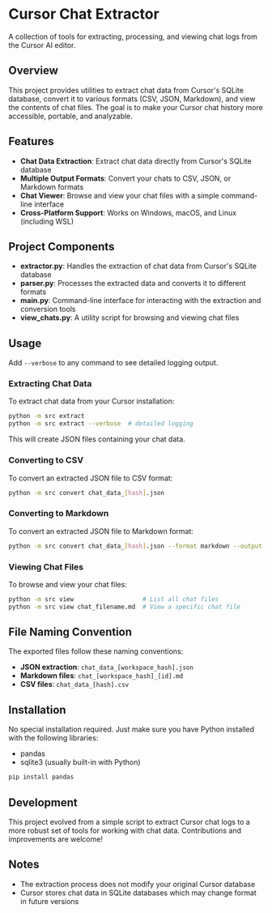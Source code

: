 # Cursor Chat Extractor

A collection of tools for extracting, processing, and viewing chat logs from the Cursor AI editor.

## Overview

This project provides utilities to extract chat data from Cursor's SQLite database, convert it to various formats (CSV, JSON, Markdown), and view the contents of chat files. The goal is to make your Cursor chat history more accessible, portable, and analyzable.

## Features

- **Chat Data Extraction**: Extract chat data directly from Cursor's SQLite database
- **Multiple Output Formats**: Convert your chats to CSV, JSON, or Markdown formats
- **Chat Viewer**: Browse and view your chat files with a simple command-line interface
- **Cross-Platform Support**: Works on Windows, macOS, and Linux (including WSL)

## Project Components

- **extractor.py**: Handles the extraction of chat data from Cursor's SQLite database
- **parser.py**: Processes the extracted data and converts it to different formats
- **main.py**: Command-line interface for interacting with the extraction and conversion tools
- **view_chats.py**: A utility script for browsing and viewing chat files

## Usage

Add `--verbose` to any command to see detailed logging output.

### Extracting Chat Data

To extract chat data from your Cursor installation:

```bash
python -m src extract
python -m src extract --verbose  # detailed logging
```

This will create JSON files containing your chat data.

### Converting to CSV

To convert an extracted JSON file to CSV format:

```bash
python -m src convert chat_data_[hash].json
```

### Converting to Markdown

To convert an extracted JSON file to Markdown format:

```bash
python -m src convert chat_data_[hash].json --format markdown --output-dir markdown_chats
```

### Viewing Chat Files

To browse and view your chat files:

```bash
python -m src view                   # List all chat files
python -m src view chat_filename.md  # View a specific chat file
```

## File Naming Convention

The exported files follow these naming conventions:
- **JSON extraction**: `chat_data_[workspace_hash].json`
- **Markdown files**: `chat_[workspace_hash]_[id].md`
- **CSV files**: `chat_data_[hash].csv`

## Installation

No special installation required. Just make sure you have Python installed with the following libraries:
- pandas
- sqlite3 (usually built-in with Python)

```bash
pip install pandas
```

## Development

This project evolved from a simple script to extract Cursor chat logs to a more robust set of tools for working with chat data. Contributions and improvements are welcome!

## Notes

- The extraction process does not modify your original Cursor database
- Cursor stores chat data in SQLite databases which may change format in future versions 

